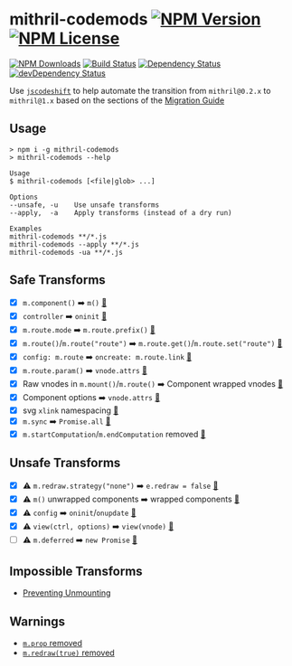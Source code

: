 mithril-codemods [![NPM Version](https://img.shields.io/npm/v/mithril-codemods.svg)](https://www.npmjs.com/package/mithril-codemods) [![NPM License](https://img.shields.io/npm/l/mithril-codemods.svg)](https://www.npmjs.com/package/mithril-codemods)
================
[![NPM Downloads](https://img.shields.io/npm/dm/mithril-codemods.svg)](https://www.npmjs.com/package/mithril-codemods)
[![Build Status](https://img.shields.io/travis/tivac/mithril-codemods.svg)](https://travis-ci.org/tivac/mithril-codemods)
[![Dependency Status](https://img.shields.io/david/tivac/mithril-codemods.svg)](https://david-dm.org/tivac/mithril-codemods)
[![devDependency Status](https://img.shields.io/david/dev/tivac/mithril-codemods.svg)](https://david-dm.org/tivac/mithril-codemods#info=devDependencies)

Use [`jscodeshift`](https://github.com/facebook/jscodeshift) to help automate the transition from `mithril@0.2.x` to `mithril@1.x` based on the sections of the [Migration Guide](https://github.com/lhorie/mithril.js/blob/rewrite/docs/change-log.md)

## Usage

```
> npm i -g mithril-codemods
> mithril-codemods --help

Usage
$ mithril-codemods [<file|glob> ...]

Options
--unsafe, -u    Use unsafe transforms
--apply,  -a    Apply transforms (instead of a dry run)

Examples
mithril-codemods **/*.js
mithril-codemods --apply **/*.js
mithril-codemods -ua **/*.js
```

## Safe Transforms

- [x] `m.component()` ➡️ `m()` [📓](https://github.com/lhorie/mithril.js/blob/rewrite/docs/change-log.md#mcomponent-removed)
- [x] `controller` ➡️ `oninit` [📓](https://github.com/lhorie/mithril.js/blob/rewrite/docs/change-log.md#component-controller-function)
- [x] `m.route.mode` ➡️ `m.route.prefix()` [📓](https://github.com/lhorie/mithril.js/blob/rewrite/docs/change-log.md#mroutemode)
- [x] `m.route()`/`m.route("route")` ➡️ `m.route.get()`/`m.route.set("route")` [📓](https://github.com/lhorie/mithril.js/blob/rewrite/docs/change-log.md#readingwriting-the-current-route)
- [x] `config: m.route` ➡️ `oncreate: m.route.link` [📓](https://github.com/lhorie/mithril.js/blob/rewrite/docs/change-log.md#mroute-and-anchor-tags)
- [x] `m.route.param()` ➡️ `vnode.attrs` [📓](https://github.com/lhorie/mithril.js/blob/rewrite/docs/change-log.md#accessing-route-params)
- [x] Raw vnodes in `m.mount()`/`m.route()` ➡️ Component wrapped vnodes [📓](https://github.com/lhorie/mithril.js/blob/rewrite/docs/change-log.md#passing-vnodes-to-mmount-and-mroute)
- [x] Component options ➡️ `vnode.attrs` [📓](https://github.com/lhorie/mithril.js/blob/rewrite/docs/change-log.md#component-arguments)
- [x] svg `xlink` namespacing [📓](https://github.com/lhorie/mithril.js/blob/rewrite/docs/change-log.md#xlink-namespace-required)
- [x] `m.sync` ➡️ `Promise.all` [📓](https://github.com/lhorie/mithril.js/blob/rewrite/docs/change-log.md#msync-removed)
- [x] `m.startComputation`/`m.endComputation` removed [📓](https://github.com/lhorie/mithril.js/blob/rewrite/docs/change-log.md#no-more-redraw-locks)

## Unsafe Transforms

- [x] ⚠️ `m.redraw.strategy("none")` ➡️ `e.redraw = false` [📓](https://github.com/lhorie/mithril.js/blob/rewrite/docs/change-log.md#cancelling-redraw-from-event-handlers)
- [x] ⚠️ `m()` unwrapped components ➡️ wrapped components️ [📓](https://github.com/lhorie/mithril.js/blob/rewrite/docs/change-log.md#passing-components-to-m)
- [x] ⚠️ `config` ➡️ `oninit`/`onupdate` [📓](https://github.com/lhorie/mithril.js/blob/rewrite/docs/change-log.md#config-function)
- [x] ⚠️ `view(ctrl, options)` ➡️ `view(vnode)` [📓](https://github.com/lhorie/mithril.js/blob/rewrite/docs/change-log.md#view-parameters)
- [ ] ⚠️ `m.deferred` ➡️ `new Promise` [📓](https://github.com/lhorie/mithril.js/blob/rewrite/docs/change-log.md#mdeferred-removed)

## Impossible Transforms

- [Preventing Unmounting](https://github.com/lhorie/mithril.js/blob/rewrite/docs/change-log.md#preventing-unmounting)

## Warnings

- [`m.prop` removed](https://github.com/lhorie/mithril.js/blob/rewrite/docs/change-log.md#mprop-removed)
- [`m.redraw(true)` removed](https://github.com/lhorie/mithril.js/blob/rewrite/docs/change-log.md#synchronous-redraw-removed)

